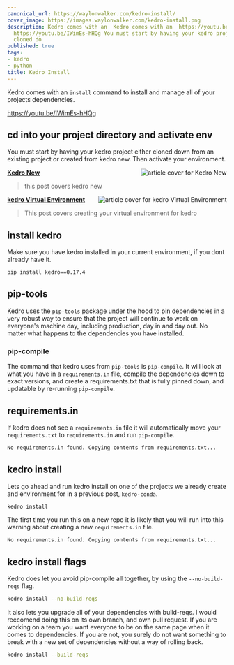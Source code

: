 ```yaml
---
canonical_url: https://waylonwalker.com/kedro-install/
cover_image: https://images.waylonwalker.com/kedro-install.png
description: Kedro comes with an  Kedro comes with an  https://youtu.be/IWimEs-hHQg
  https://youtu.be/IWimEs-hHQg You must start by having your kedro project either
  cloned do
published: true
tags:
- kedro
- python
title: Kedro Install
---
```


Kedro comes with an `install` command to install and manage all of your projects dependencies.

https://youtu.be/IWimEs-hHQg

## cd into your project directory and activate env

You must start by having your kedro project either cloned down from an existing project or created from kedro new.  Then activate your environment.


  <div class="onelinelink-wrapper">
      <a class="onelinelink" href="https://waylonwalker.com/kedro-new/">
          <img style="float: right;" align='right' src="https://images.waylonwalker.com/kedro-new-og_250x140.png" alt="article cover for 
 Kedro New
"/>
          <p><strong>
 Kedro New
</strong></p>
      </a>
  </div>


> this post covers kedro new


  <div class="onelinelink-wrapper">
      <a class="onelinelink" href="https://waylonwalker.com/kedro-environment/">
          <img style="float: right;" align='right' src="https://images.waylonwalker.com/kedro-environment-og_250x140.png" alt="article cover for 
 kedro Virtual Environment
"/>
          <p><strong>
 kedro Virtual Environment
</strong></p>
      </a>
  </div>


> This post covers creating your virtual environment for kedro

## install kedro

Make sure you have kedro installed in your current environment, if you dont already have it.

``` bash
pip install kedro==0.17.4
```

## pip-tools

Kedro uses the `pip-tools` package under the hood to pin dependencies in a very robust way to ensure that the project will continue to work on everyone's machine day, including production, day in and day out.  No matter what happens to the dependencies you have installed.

### pip-compile

The command that kedro uses from `pip-tools` is `pip-compile`.  It will look at what you have in a `requirements.in` file, compile the dependencies down to exact versions, and create a requirements.txt that is fully pinned down, and updatable by re-running `pip-compile`.

## requirements.in

If kedro does not see a `requirements.in` file it will automatically move your
`requirements.txt` to `requirements.in` and run `pip-compile`.

``` bash
No requirements.in found. Copying contents from requirements.txt...
```


## kedro install

Lets go ahead and run kedro install on one of the projects we already create and environment for in a previous post, `kedro-conda`.

``` bash
kedro install
```

The first time you run this on a new repo it is likely that you will run into this warning about creating a new `requirements.in` file.

``` bash
No requirements.in found. Copying contents from requirements.txt...
```

## kedro install flags

Kedro does let you avoid pip-compile all together, by using the
`--no-build-reqs` flag.

``` bash
kedro install --no-build-reqs
```

It also lets you upgrade all of your dependencies with build-reqs.  I would reccomend doing this on its own branch, and own pull request.  If you are working on a team you want everyone to be on the same page when it comes to dependencies.  If you are not, you surely do not want something to break with a new set of dependencies without a way of rolling back.

``` bash
kedro install --build-reqs
```